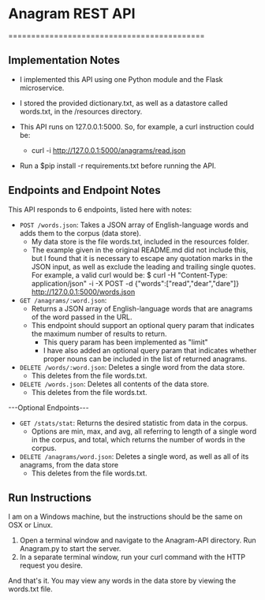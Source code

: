 # Anagram REST API
===========================================

## Implementation Notes

- I implemented this API using one Python module and the Flask microservice.
- I stored the provided dictionary.txt, as well as a datastore called words.txt, in the /resources directory.
- This API runs on 127.0.0.1:5000. So, for example, a curl instruction could be:

    - curl -i http://127.0.0.1:5000/anagrams/read.json

- Run a $pip install -r requirements.txt before running the API.


## Endpoints and Endpoint Notes

This API responds to 6 endpoints, listed here with notes:

- `POST /words.json`: Takes a JSON array of English-language words and adds them to the corpus (data store).
	- My data store is the file words.txt, included in the resources folder.
	- The example given in the original README.md did not include this, but I found that it is necessary
	  to escape any quotation marks in the JSON input, as well as exclude the leading and trailing single
 	  quotes. For example, a valid curl would be:
	$ curl -H "Content-Type: application/json" -i -X POST -d {\"words\":[\"read\",\"dear\",\"dare\"]} http://127.0.0.1:5000/words.json
- `GET /anagrams/:word.json`:
  - Returns a JSON array of English-language words that are anagrams of the word passed in the URL.
  - This endpoint should support an optional query param that indicates the maximum number of results to return.
	- This query param has been implemented as "limit"
	- I have also added an optional query param that indicates whether proper nouns can be included in
	  the list of returned anagrams.
- `DELETE /words/:word.json`: Deletes a single word from the data store.
	- This deletes from the file words.txt.
- `DELETE /words.json`: Deletes all contents of the data store.
	- This deletes from the file words.txt.

---Optional Endpoints---
- `GET /stats/stat`: Returns the desired statistic from data in the corpus.
	- Options are min, max, and avg, all referring to length of a single word in the corpus, and total,
	  which returns the number of words in the corpus.
- `DELETE /anagrams/word.json`: Deletes a single word, as well as all of its anagrams, from the data store
	- This deletes from the file words.txt.


## Run Instructions

I am on a Windows machine, but the instructions should be the same on OSX or Linux.
1. Open a terminal window and navigate to the Anagram-API directory. Run Anagram.py to start the server.
2. In a separate terminal window, run your curl command with the HTTP request you desire.

And that's it. You may view any words in the data store by viewing the words.txt file.
